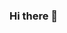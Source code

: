 ### Hi there 👋

<!--
**liyue-star/liyue-star** is a ✨ _special_ ✨ repository because its `README.md` (this file) appears on your GitHub profile.

Here are some ideas to get you started:

- 🔭 I’m currently working on ...
- 🌱 I’m currently learning ...
- 👯 I’m looking to collaborate on ...
- 🤔 I’m looking for help with ...
- 💬 Ask me about ...
- 📫 How to reach me: ...
- 😄 Pronouns: ...
- ⚡ Fun fact: ...
->
大家好，我叫李越，来自浙江，我是一个阳光开朗的男生。
喜欢吃，喜欢玩，也喜欢多交朋友，当然在该认真学习，工作的时候y会r认真。
现在憧憬的大学生活终于要来了，非常的期待，又有点小紧张，希望在接下来的大学生活里，能更加努力，也认识更多的朋友，拥有一个美满的大学生活。
